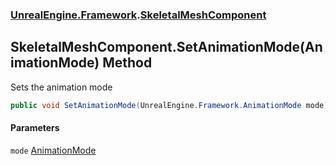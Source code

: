 ### [UnrealEngine.Framework](UnrealEngine_Framework.md 'UnrealEngine.Framework').[SkeletalMeshComponent](SkeletalMeshComponent.md 'UnrealEngine.Framework.SkeletalMeshComponent')
## SkeletalMeshComponent.SetAnimationMode(AnimationMode) Method
Sets the animation mode  
```csharp
public void SetAnimationMode(UnrealEngine.Framework.AnimationMode mode);
```
#### Parameters
<a name='UnrealEngine_Framework_SkeletalMeshComponent_SetAnimationMode(UnrealEngine_Framework_AnimationMode)_mode'></a>
`mode` [AnimationMode](AnimationMode.md 'UnrealEngine.Framework.AnimationMode')  
  
